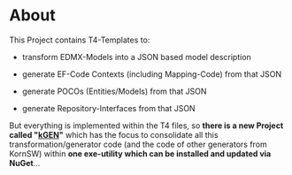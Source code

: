 # About

This Project contains T4-Templates to:

* transform EDMX-Models into a JSON based model description 

* generate EF-Code Contexts (including Mapping-Code) from that JSON

* generate POCOs (Entities/Models) from that JSON

* generate Repository-Interfaces from that JSON

  

But everything is implemented within the T4 files, so **there is a new Project called "[kGEN](https://github.com/KornSW/kGEN)"** which has the focus to consolidate all this transformation/generator code (and the code of other generators from KornSW) within **one exe-utility which can be installed and updated via NuGet**...

